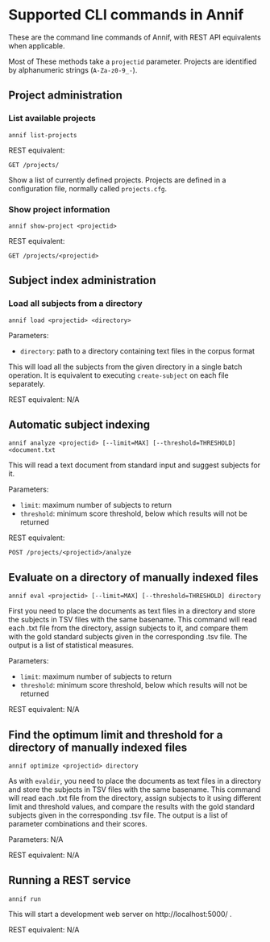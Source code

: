 # Supported CLI commands in Annif

These are the command line commands of Annif, with REST API equivalents when
applicable.

Most of These methods take a `projectid` parameter. Projects are
identified by alphanumeric strings (`A-Za-z0-9_-`).

## Project administration

### List available projects

    annif list-projects

REST equivalent: 

    GET /projects/

Show a list of currently defined projects. Projects are defined in a
configuration file, normally called `projects.cfg`.

### Show project information

    annif show-project <projectid>

REST equivalent:

    GET /projects/<projectid>

## Subject index administration

### Load all subjects from a directory

    annif load <projectid> <directory>

Parameters:
* `directory`: path to a directory containing text files in the corpus format

This will load all the subjects from the given directory in a single batch
operation. It is equivalent to executing `create-subject` on each file
separately.

REST equivalent: N/A

## Automatic subject indexing

    annif analyze <projectid> [--limit=MAX] [--threshold=THRESHOLD] <document.txt

This will read a text document from standard input and suggest subjects for
it.

Parameters:
* `limit`: maximum number of subjects to return
* `threshold`: minimum score threshold, below which results will not be returned

REST equivalent:

    POST /projects/<projectid>/analyze

## Evaluate on a directory of manually indexed files

    annif eval <projectid> [--limit=MAX] [--threshold=THRESHOLD] directory

First you need to place the documents as text files in a directory and store the subjects in TSV files with the same basename. This command will read each .txt file from the directory, assign subjects to it, and compare them with the gold standard subjects given in the corresponding .tsv file. The output is a list of statistical measures.

Parameters:
* `limit`: maximum number of subjects to return
* `threshold`: minimum score threshold, below which results will not be returned

REST equivalent: N/A

## Find the optimum limit and threshold for a directory of manually indexed files

    annif optimize <projectid> directory

As with `evaldir`, you need to place the documents as text files in a directory and store the subjects in TSV files with the same basename. This command will read each .txt file from the directory, assign subjects to it using different limit and threshold values, and compare the results with the gold standard subjects given in the corresponding .tsv file. The output is a list of parameter combinations and their scores.

Parameters: N/A

REST equivalent: N/A

## Running a REST service

    annif run

This will start a development web server on http://localhost:5000/ .

REST equivalent: N/A